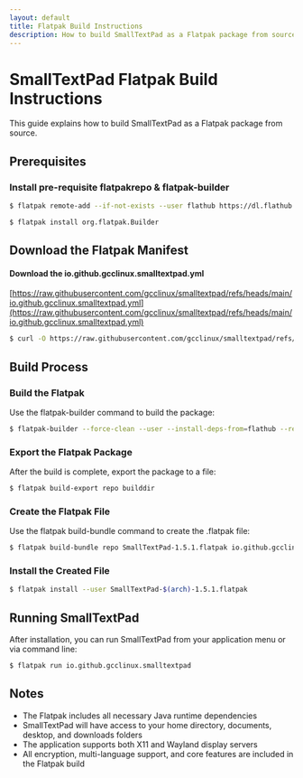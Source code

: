 ```yaml
---
layout: default
title: Flatpak Build Instructions
description: How to build SmallTextPad as a Flatpak package from source
---
```


# SmallTextPad Flatpak Build Instructions

This guide explains how to build SmallTextPad as a Flatpak package from source.

## Prerequisites

### Install pre-requisite flatpakrepo & flatpak-builder

```bash
$ flatpak remote-add --if-not-exists --user flathub https://dl.flathub.org/repo/flathub.flatpakrepo
```

```bash
$ flatpak install org.flatpak.Builder
```

## Download the Flatpak Manifest

#### Download the io.github.gcclinux.smalltextpad.yml

[https://raw.githubusercontent.com/gcclinux/smalltextpad/refs/heads/main/io.github.gcclinux.smalltextpad.yml](https://raw.githubusercontent.com/gcclinux/smalltextpad/refs/heads/main/io.github.gcclinux.smalltextpad.yml)

```bash
$ curl -O https://raw.githubusercontent.com/gcclinux/smalltextpad/refs/heads/main/io.github.gcclinux.smalltextpad.yml
```

## Build Process

### Build the Flatpak

Use the flatpak-builder command to build the package:

```bash
$ flatpak-builder --force-clean --user --install-deps-from=flathub --repo=repo builddir io.github.gcclinux.smalltextpad.yml
```

### Export the Flatpak Package

After the build is complete, export the package to a file:

```bash
$ flatpak build-export repo builddir
```

### Create the Flatpak File

Use the flatpak build-bundle command to create the .flatpak file:

```bash
$ flatpak build-bundle repo SmallTextPad-1.5.1.flatpak io.github.gcclinux.smalltextpad
```

### Install the Created File

```bash
$ flatpak install --user SmallTextPad-$(arch)-1.5.1.flatpak
```

## Running SmallTextPad

After installation, you can run SmallTextPad from your application menu or via command line:

```bash
$ flatpak run io.github.gcclinux.smalltextpad
```

## Notes

- The Flatpak includes all necessary Java runtime dependencies
- SmallTextPad will have access to your home directory, documents, desktop, and downloads folders
- The application supports both X11 and Wayland display servers
- All encryption, multi-language support, and core features are included in the Flatpak build